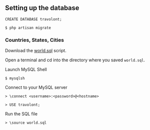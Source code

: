 ## Setting up the database

    CREATE DATABASE travolont;

    $ php artisan migrate

### Countries, States, Cities

Download the [world.sql](https://github.com/dr5hn/countries-states-cities-database/blob/master/sql/world.sql) script.

Open a terminal and cd into the directory where you saved `world.sql`.

Launch MySQL Shell

    $ mysqlsh

Connect to your MySQL server 

    > \connect <username>:<password>@<hostname>

    > USE travolont;

Run the SQL file

    > \source world.sql
